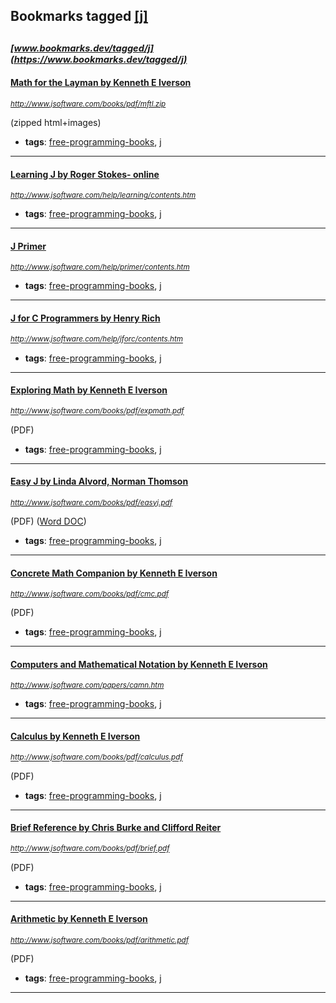 ## Bookmarks tagged [[j]](https://www.bookmarks.dev/search?q=[j])

_<sup><sup>[www.bookmarks.dev/tagged/j](https://www.bookmarks.dev/tagged/j)</sup></sup>_
---
#### [Math for the Layman by Kenneth E Iverson](http://www.jsoftware.com/books/pdf/mftl.zip)
_<sup>http://www.jsoftware.com/books/pdf/mftl.zip</sup>_

(zipped html+images)
* **tags**: [free-programming-books](../tagged/free-programming-books.md), [j](../tagged/j.md)
---
#### [Learning J by Roger Stokes- online](http://www.jsoftware.com/help/learning/contents.htm)
_<sup>http://www.jsoftware.com/help/learning/contents.htm</sup>_

* **tags**: [free-programming-books](../tagged/free-programming-books.md), [j](../tagged/j.md)
---
#### [J Primer](http://www.jsoftware.com/help/primer/contents.htm)
_<sup>http://www.jsoftware.com/help/primer/contents.htm</sup>_

* **tags**: [free-programming-books](../tagged/free-programming-books.md), [j](../tagged/j.md)
---
#### [J for C Programmers by Henry Rich](http://www.jsoftware.com/help/jforc/contents.htm)
_<sup>http://www.jsoftware.com/help/jforc/contents.htm</sup>_

* **tags**: [free-programming-books](../tagged/free-programming-books.md), [j](../tagged/j.md)
---
#### [Exploring Math by Kenneth E Iverson](http://www.jsoftware.com/books/pdf/expmath.pdf)
_<sup>http://www.jsoftware.com/books/pdf/expmath.pdf</sup>_

(PDF)
* **tags**: [free-programming-books](../tagged/free-programming-books.md), [j](../tagged/j.md)
---
#### [Easy J by Linda Alvord, Norman Thomson](http://www.jsoftware.com/books/pdf/easyj.pdf)
_<sup>http://www.jsoftware.com/books/pdf/easyj.pdf</sup>_

(PDF) ([Word DOC](http://www.jsoftware.com/books/doc/easyj_doc.zip))
* **tags**: [free-programming-books](../tagged/free-programming-books.md), [j](../tagged/j.md)
---
#### [Concrete Math Companion by Kenneth E Iverson](http://www.jsoftware.com/books/pdf/cmc.pdf)
_<sup>http://www.jsoftware.com/books/pdf/cmc.pdf</sup>_

(PDF)
* **tags**: [free-programming-books](../tagged/free-programming-books.md), [j](../tagged/j.md)
---
#### [Computers and Mathematical Notation by Kenneth E Iverson](http://www.jsoftware.com/papers/camn.htm)
_<sup>http://www.jsoftware.com/papers/camn.htm</sup>_

* **tags**: [free-programming-books](../tagged/free-programming-books.md), [j](../tagged/j.md)
---
#### [Calculus by Kenneth E Iverson](http://www.jsoftware.com/books/pdf/calculus.pdf)
_<sup>http://www.jsoftware.com/books/pdf/calculus.pdf</sup>_

(PDF)
* **tags**: [free-programming-books](../tagged/free-programming-books.md), [j](../tagged/j.md)
---
#### [Brief Reference by Chris Burke and Clifford Reiter](http://www.jsoftware.com/books/pdf/brief.pdf)
_<sup>http://www.jsoftware.com/books/pdf/brief.pdf</sup>_

(PDF)
* **tags**: [free-programming-books](../tagged/free-programming-books.md), [j](../tagged/j.md)
---
#### [Arithmetic by Kenneth E Iverson](http://www.jsoftware.com/books/pdf/arithmetic.pdf)
_<sup>http://www.jsoftware.com/books/pdf/arithmetic.pdf</sup>_

(PDF)
* **tags**: [free-programming-books](../tagged/free-programming-books.md), [j](../tagged/j.md)
---
